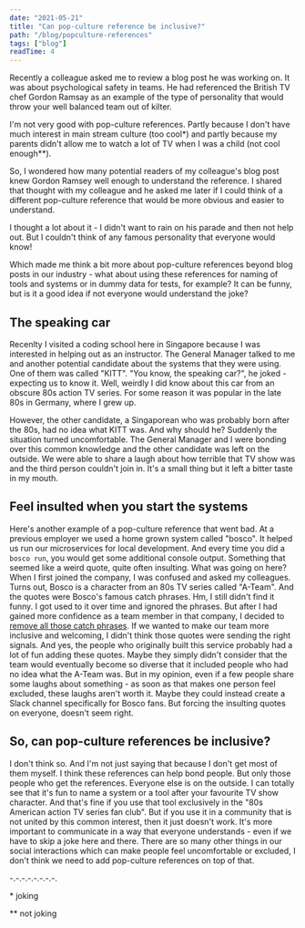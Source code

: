 ```yaml
---
date: "2021-05-21"
title: "Can pop-culture reference be inclusive?"
path: "/blog/popculture-references"
tags: ["blog"] 
readTime: 4
---
```


Recently a colleague asked me to review a blog post he was working on.
It was about psychological safety in teams.
He had referenced the British TV chef Gordon Ramsay as an example of the type of personality that would throw your well balanced team out of kilter.

I'm not very good with pop-culture references.
Partly because I don't have much interest in main stream culture (too cool*) and partly because my parents didn't allow me to watch a lot of TV when I was a child (not cool enough**).

So, I wondered how many potential readers of my colleague's blog post knew Gordon Ramsey well enough to understand the reference.
I shared that thought with my colleague and he asked me later if I could think of a different pop-culture reference that would be more obvious and easier to understand.

I thought a lot about it - I didn't want to rain on his parade and then not help out.
But I couldn't think of any famous personality that everyone would know!

Which made me think a bit more about pop-culture references beyond blog posts in our industry - what about using these references for naming of tools and systems or in dummy data for tests, for example?
It can be funny, but is it a good idea if not everyone would understand the joke?


## The speaking car

Recenlty I visited a coding school here in Singapore because I was interested in helping out as an instructor.
The General Manager talked to me and another potential candidate about the systems that they were using.
One of them was called "KITT".
"You know, the speaking car?", he joked - expecting us to know it.
Well, weirdly I did know about this car from an obscure 80s action TV series.
For some reason it was popular in the late 80s in Germany, where I grew up.

However, the other candidate, a Singaporean who was probably born after the 80s, had no idea what KITT was.
And why should he?
Suddenly the situation turned uncomfortable.
The General Manager and I were bonding over this common knowledge and the other candidate was left on the outside.
We were able to share a laugh about how terrible that TV show was and the third person couldn't join in.
It's a small thing but it left a bitter taste in my mouth.


## Feel insulted when you start the systems

Here's another example of a pop-culture reference that went bad.
At a previous employer we used a home grown system called "bosco".
It helped us run our microservices for local development.
And every time you did a `bosco run`, you would get some additional console output.
Something that seemed like a weird quote, quite often insulting.
What was going on here?
When I first joined the company, I was confused and asked my colleagues.
Turns out, Bosco is a character from an 80s TV series called "A-Team".
And the quotes were Bosco's famous catch phrases.
Hm, I still didn't find it funny.
I got used to it over time and ignored the phrases.
But after I had gained more confidence as a team member in that company, I decided to [remove all those catch phrases](https://github.com/tes/bosco/commit/bee64ecc61b5258b4e5172cc6cfc53d1095dc10e).
If we wanted to make our team more inclusive and welcoming, I didn't think those quotes were sending the right signals.
And yes, the people who originally built this service probably had a lot of fun adding these quotes.
Maybe they simply didn't consider that the team would eventually become so diverse that it included people who had no idea what the A-Team was.
But in my opinion, even if a few people share some laughs about something - as soon as that makes one person feel excluded, these laughs aren't worth it.
Maybe they could instead create a Slack channel specifically for Bosco fans.
But forcing the insulting quotes on everyone, doesn't seem right.


## So, can pop-culture references be inclusive?

I don't think so.
And I'm not just saying that because I don't get most of them myself.
I think these references can help bond people.
But only those people who get the references.
Everyone else is on the outside.
I can totally see that it's fun to name a system or a tool after your favourite TV show character.
And that's fine if you use that tool exclusively in the "80s American action TV series fan club".
But if you use it in a community that is not united by this common interest, then it just doesn't work.
It's more important to communicate in a way that everyone understands - even if we have to skip a joke here and there.
There are so many other things in our social interactions which can make people feel uncomfortable or excluded, I don't think we need to add pop-culture references on top of that.


-.-.-.-.-.-.-.-.

\* joking

\** not joking
